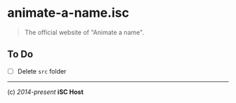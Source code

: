 # animate-a-name.isc

  > The official website of "Animate a name".

## To Do

* [ ] Delete `src` folder

----
(c) *2014-present* **iSC Host**
